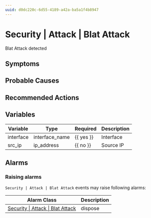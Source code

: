 ```yaml
---
uuid: d0dc220c-6d55-4189-a42a-ba5a1f4b8947
---
```

# Security | Attack | Blat Attack

Blat Attack detected

## Symptoms

## Probable Causes

## Recommended Actions

## Variables

| Variable  | Type           | Required  | Description |
| --------- | -------------- | --------- | ----------- |
| interface | interface_name | {{ yes }} | Interface   |
| src_ip    | ip_address     | {{ no }}  | Source IP   |

## Alarms

### Raising alarms

`Security | Attack | Blat Attack` events may raise following alarms:

| Alarm Class                                                                                          | Description |
| ---------------------------------------------------------------------------------------------------- | ----------- |
| [Security \| Attack \| Blat Attack](../../../alarm-classes-reference/security/attack/blat-attack.md) | dispose     |
